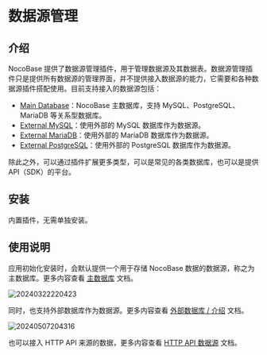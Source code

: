 # 数据源管理

<PluginInfo name="data-source-manager"></PluginInfo>

## 介绍

NocoBase 提供了数据源管理插件，用于管理数据源及其数据表。数据源管理插件只是提供所有数据源的管理界面，并不提供接入数据源的能力，它需要和各种数据源插件搭配使用。目前支持接入的数据源包括：

- [Main Database](/handbook/data-source-main)：NocoBase 主数据库，支持 MySQL、PostgreSQL、MariaDB 等关系型数据库。
- [External MySQL](/handbook/data-source-external-mysql)：使用外部的 MySQL 数据库作为数据源。
- [External MariaDB](/handbook/data-source-external-mariadb)：使用外部的 MariaDB 数据库作为数据源。
- [External PostgreSQL](/handbook/data-source-external-postgres)：使用外部的 PostgreSQL 数据库作为数据源。

除此之外，可以通过插件扩展更多类型，可以是常见的各类数据库，也可以是提供 API（SDK）的平台。

## 安装

内置插件，无需单独安装。

## 使用说明

应用初始化安装时，会默认提供一个用于存储 NocoBase 数据的数据源，称之为主数据库。更多内容查看 [主数据库](/handbook/data-source-main) 文档。

![20240322220423](https://static-docs.nocobase.com/20240322220423.png)

同时，也支持外部数据库作为数据源。更多内容查看 [外部数据库 / 介绍](/handbook/data-source-manager/external-database) 文档。

![20240507204316](https://static-docs.nocobase.com/20240507204316.png)

也可以接入 HTTP API 来源的数据，更多内容查看 [HTTP API 数据源](/handbook/data-source-http-api) 文档。
